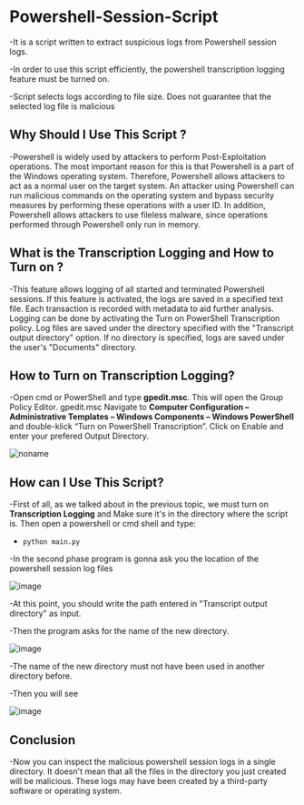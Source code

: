 # Powershell-Session-Script
-It is a script written to extract suspicious logs from Powershell session logs.


-In order to use this script efficiently, the powershell transcription logging feature must be turned on.

-Script selects logs according to file size. Does not guarantee that the selected log file is malicious

## Why Should I Use This Script ?
-Powershell is widely used by attackers to perform Post-Exploitation operations. The most important reason for this is that Powershell is a part of the Windows operating system. Therefore, Powershell allows attackers to act as a normal user on the target system. An attacker using Powershell can run malicious commands on the operating system and bypass security measures by performing these operations with a user ID. In addition, Powershell allows attackers to use fileless malware, since operations performed through Powershell only run in memory.

## What is the Transcription Logging and How to Turn on ?

-This feature allows logging of all started and terminated Powershell sessions. If this feature is activated, the logs are saved in a specified text file. Each transaction is recorded with metadata to aid further analysis. Logging can be done by activating the Turn on PowerShell Transcription policy. Log files are saved under the directory specified with the "Transcript output directory" option. If no directory is specified, logs are saved under the user's "Documents" directory.



## How to Turn on Transcription Logging?
-Open cmd or PowerShell and type **gpedit.msc**. This will open the Group Policy Editor.
gpedit.msc
Navigate to **Computer Configuration – Administrative Templates – Windows Components –  Windows PowerShell** and double-klick “Turn on PowerShell Transcription”. Click on Enable and enter your prefered Output Directory.


![noname](https://user-images.githubusercontent.com/86713987/156067093-50201026-0ec9-4abc-8c49-bcbe9fbb9622.jpg)


## How can I Use This Script?
-First of all, as we talked about in the previous topic, we must turn on **Transcription Logging** and Make sure it's in the directory where the script is. Then open a powershell or cmd shell and type:
- `python main.py`

-In the second phase program is gonna ask you the location of the powershell session log files

![image](https://user-images.githubusercontent.com/86713987/156069238-5152d0b6-9fc5-4e69-98a5-c73fdee3c6e3.png)

-At this point, you should write the path entered in "Transcript output directory" as input.

-Then the program asks for the name of the new directory.

![image](https://user-images.githubusercontent.com/86713987/156071193-adfaa52c-1c3a-4246-8e4e-fbaf091822f7.png)

-The name of the new directory must not have been used in another directory before.


-Then you will see 

![image](https://user-images.githubusercontent.com/86713987/156071868-83074314-7a8c-46c3-9517-ca16a17503f8.png)

## Conclusion
-Now you can inspect the malicious powershell session logs in a single directory. It doesn't mean that all the files in the directory you just created will be malicious. These logs may have been created by a third-party software or operating system. 
